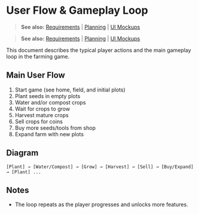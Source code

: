 # User Flow & Gameplay Loop

> **See also:** [Requirements](requirements.md) | [Planning](planning.md) | [UI Mockups](ui-mockups.md)

> **See also:** [Requirements](docs/requirements.md) | [Planning](docs/planning.md) | [UI Mockups](docs/ui-mockups.md)

This document describes the typical player actions and the main gameplay loop in the farming game.

## Main User Flow
1. Start game (see home, field, and initial plots)
2. Plant seeds in empty plots
3. Water and/or compost crops
4. Wait for crops to grow
5. Harvest mature crops
6. Sell crops for coins
7. Buy more seeds/tools from shop
8. Expand farm with new plots

## Diagram
```
[Plant] → [Water/Compost] → [Grow] → [Harvest] → [Sell] → [Buy/Expand] → [Plant] ...
```

## Notes
- The loop repeats as the player progresses and unlocks more features.

